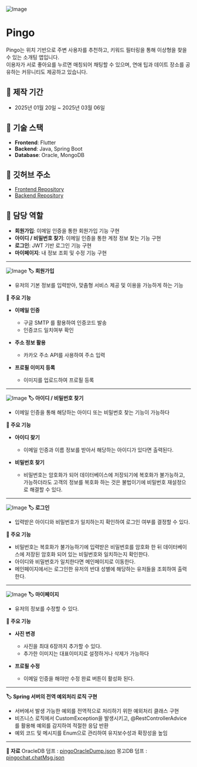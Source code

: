 ![Image](https://github.com/user-attachments/assets/bf67fe15-c1a2-4918-83c8-8b3a0f3d5e13)
# Pingo

Pingo는 위치 기반으로 주변 사용자를 추천하고, 키워드 필터링을 통해 이상형을 찾을 수 있는 소개팅 앱입니다. </br>
이용자가 서로 좋아요를 누르면 매칭되어 채팅할 수 있으며, 연애 팁과 데이트 장소를 공유하는 커뮤니티도 제공하고 있습니다.


## 📌 제작 기간
- 2025년 01월 20일 ~ 2025년 03월 06일

## 📌 기술 스택
- **Frontend**: Flutter
- **Backend**: Java, Spring Boot
- **Database**: Oracle, MongoDB

## 📌 깃허브 주소
- [Frontend Repository](https://github.com/2Shiro/pingo_front)
- [Backend Repository](https://github.com/2Shiro/pingo_back)

## 📌 담당 역할
- **회원가입**: 이메일 인증을 통한 회원가입 기능 구현
- **아이디 / 비밀번호 찾기**: 이메일 인증을 통한 계정 정보 찾는 기능 구현
- **로그인**: JWT 기반 로그인 기능 구현
- **마이페이지**: 내 정보 조회 및 수정 기능 구현

---
![Image](https://github.com/user-attachments/assets/eb6eea15-2e93-40ab-ba69-b5455b39d446)
**🏷️ 회원가입**
- 유저의 기본 정보를 입력받아, 맞춤형 서비스 제공 및 이용을 가능하게 하는 기능

**📌 주요 기능**
- **이메일 인증**
    - 구글 SMTP 를 활용하여 인증코드 발송
    - 인증코드 일치여부 확인

- **주소 정보 활용**
    - 카카오 주소 API를 사용하여 주소 입력

- **프로필 이미지 등록**
    - 이미지를 업로드하여 프로필 등록
 ---
![Image](https://github.com/user-attachments/assets/330cae54-0873-42d8-af9f-356d08dfcdf3)
**🏷️ 아이디 / 비밀번호 찾기**
- 이메일 인증을 통해 해당하는 아이디 또는 비밀번호 찾는 기능이 가능하다

**📌 주요 기능**
- **아이디 찾기**
    - 이메일 인증과 이름 정보를 받아서 해당하는 아이디가 있다면 출력된다.

- **비밀번호 찾기**
    - 비밀번호는 암호화가 되어 데이터베이스에 저장되기에 복호화가 불가능하고, 가능하더라도 고객의 정보를 복호화 하는 것은 불법이기에 비밀번호 재설정으로 해결할 수 있다.
---
![Image](https://github.com/user-attachments/assets/b8cf8913-8280-4ebe-884b-9383e62c599d)
**🏷️ 로그인**
- 입력받은 아이디와 비밀번호가 일치하는지 확인하여 로그인 여부를 결정할 수 있다.

**📌 주요 기능**
- 비밀번호는 복호화가 불가능하기에 입력받은 비밀번호를 암호화 한 뒤 데이터베이스에 저장된 암호화 되어 있는 비밀번호와 일치하는지 확인한다.
- 아이디와 비밀번호가 일치한다면 메인페이지로 이동한다.
- 메인페이지에서는 로그인한 유저의 반대 성별에 해당하는 유저들을 조회하여 출력한다.
---
![Image](https://github.com/user-attachments/assets/410e7eac-e367-4ae5-871f-fb37e23c783e)
**🏷️ 마이페이지**
- 유저의 정보를 수정할 수 있다.

**📌 주요 기능**
- **사진 변경**
    - 사진을 최대 6장까지 추가할 수 있다.
    - 추가한 이미지는 대표이미지로 설정하거나 삭제가 가능하다

- **프로필 수정**
    - 이메일 인증을 해야만 수정 완료 버튼이 활성화 된다.
---
**🏷️ Spring 서버의 전역 예외처리 로직 구현**
- 서버에서 발생 가능한 예외를 전역적으로 처리하기 위한 예외처리 클래스 구현
- 비즈니스 로직에서 CustomException을 발생시키고, @RestControllerAdvice
를 활용해 예외를 감지하여 적절한 응답 반환
- 예외 코드 및 메시지를 Enum으로 관리하여 유지보수성과 확장성을 높임
---
**📌 자료**
OracleDB 덤프 : [pingoOracleDump.json](https://github.com/user-attachments/files/19244824/pingoOracleDump.json)
몽고DB 덤프 : [pingochat.chatMsg.json](https://github.com/user-attachments/files/19104292/pingochat.chatMsg.json)
